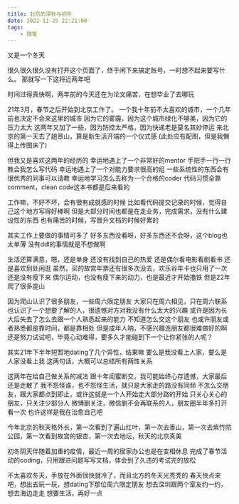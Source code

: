 ```yaml
---
title: 北京的深秋与初冬
date: 2022-11-25 22:21:00
tags:
	- 随笔
---
```


又是一个冬天

<!--more-->

很久很久很久没有打开这个页面了，终于闲下来搞定账号，一时想不起来要写什么。
那就写一下这将近两年吧

时间过得真快啊，两年前的今天还在为论文痛苦，在想毕业了去哪玩

21年3月，春节之后开始到北京工作了。
一个我十年前不太喜欢的城市，一个几年前也决定不会来这里的城市
因为它的雾霾，因为这个城市绿化不够美，因为它的压力太大
这两年又加了一些，因为防控太严格，因为快递老是莫名其妙停运
来北京的第一天去了趟景山，算是新生活开端的一个仪式感
(此处应有配图，但是我懒得上传图床了)

但我又是喜欢这两年的经历的
幸运地遇上了一个非常好的mentor
手把手一行一行教会我怎么写代码
幸运地遇上了一个对能力要求很高的组
一些系统性的东西会有很优秀的同事可以请教
幸运地学习怎么去称为一个合格的coder
代码习惯全靠comment，clean code这本书都是后来看的

工作嘛，不好不坏，会有很有成就感的时候
比如看代码提交记录的时候，觉得自己这个地方写得好棒啊
但是大部分时间也都是在走业务，完成需求，没有什么建设性的东西
也有痛苦的时候，写晋升文档的时候好累的

其实工作上要做的事情可多了
好多东西没看呀，好多东西还不会呀，这个blog也太单薄
没有ddl的事情就是不想做啊

生活还算满意，嗯，还是单身
还没有找到自己的热爱
还是偶尔看电影看剧看书
还是喜欢到处闲逛
虽然，买的故宫年票还有很多次没去，欢乐谷年卡也只用了一次
还是没有瘦下来
偶尔运动，也没有瘦下来的动力，也是最近才开始撸铁
但是22年爬了很多座山

因为爬山认识了很多朋友，一些周六限定朋友
大家只在周六相见，只在周六联系
也认识了一个想要了解的人，很遗憾对方对我没有什么太大的兴趣
或许是因为长大后失去了怎么去跟一个人熟悉起来的能力
不知道怎么交这个朋友
也或许朋友或者熟悉都是靠时间，都是靠相处
但是成年人呐，不感兴趣连朋友都很难做好的啊
还是努力试试吧，毕竟心动难得，要多久才能碰到下一个让你紧张的人呢？

其实21年下半年短暂地dating了几个异性，结果嘛
要么是我没看上人家，要么是人家没看上我
这两句话，大概可以总结所有两性关系

这两年在给自己做关系的减法
跟十年闺蜜断交，我可能始终心存遗憾，大家最后还是走散了
我不怨怪谁，也不怨怪生活，就只是大家走的路没有同频
不怎么交朋友，跟大家都点到即止，或许这就是一个人开始走大部分路的开始
只关心关心的朋友，只关注少部分人
微博删关注，微信删不会再联系的人，朋友圈半年多打开看一次
也许这样是我在治愈自己吧

今年北京的秋天格外长，第一次看到了遍山红叶，第一次去香山，第一次去紫竹院公园，第一次看到故宫的银杏，第一次去地坛，秋天的北京真美

初冬阴天伴随着加重的疫情，最近一周的居家办公也是在变相休息
完成了春节活动的coding，只用跟进问题写写文档，体会到了久违的考试完的放松

不太喜欢冬天，手放在外面很快就冷了，而且北方的冬天光秃秃的
春天快点来吧，想出去玩一玩，想dating下那位周六限定朋友
想去深圳跟两个室友约一约，想去海边走走
想要生活，再好一点